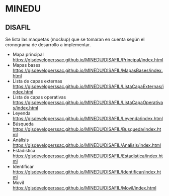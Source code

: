 # MINEDU

## DISAFIL
  Se lista las maquetas (mockup) que se tomaran en cuenta según el cronograma de desarrollo a implementar.
  
- Mapa principal\
https://gisdeveloperssac.github.io/MINEDU/DISAFIL/Principal/index.html
- Mapas bases\
https://gisdeveloperssac.github.io/MINEDU/DISAFIL/MapasBases/index.html
- Lista de capas externas\
https://gisdeveloperssac.github.io/MINEDU/DISAFIL/ListaCapaExternas/index.html
- Lista de capas operativas\
https://gisdeveloperssac.github.io/MINEDU/DISAFIL/ListaCapaOperativas/index.html
- Leyenda\
https://gisdeveloperssac.github.io/MINEDU/DISAFIL/Leyenda/index.html
- Búsqueda\
https://gisdeveloperssac.github.io/MINEDU/DISAFIL/Busqueda/index.html
- Análisis\
https://gisdeveloperssac.github.io/MINEDU/DISAFIL/Analisis/index.html
- Estadística\
https://gisdeveloperssac.github.io/MINEDU/DISAFIL/Estadistica/index.html
- Identificar\
https://gisdeveloperssac.github.io/MINEDU/DISAFIL/Identificar/index.html
- Movil\
https://gisdeveloperssac.github.io/MINEDU/DISAFIL/Movil/index.html
